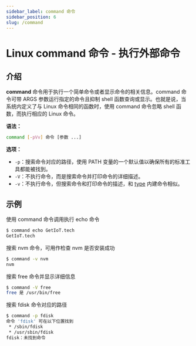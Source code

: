 ```yaml
---
sidebar_label: command 命令
sidebar_position: 6
slug: /command
---
```


# Linux command 命令 - 执行外部命令



## 介绍

**command** 命令用于执行一个简单命令或者显示命令的相关信息。command 命令可带 ARGS 参数运行指定的命令且抑制 shell 函数查询或显示。也就是说，当系统内定义了与 Linux 命令相同的函数时，使用 command 命令忽略 shell 函数，而执行相应的 Linux 命令。

**语法：**

```bash
command [-pVv] 命令 [参数 ...]
```

**选项：**

- `-p`：搜索命令对应的路径，使用 PATH 变量的一个默认值以确保所有的标准工具都能被找到。
- `-V`：不执行命令，而是搜索命令并打印命令的详细描述。
- `-v`：不执行命令，但搜索命令和打印命令的描述，和 [type](/linux-command/type) 内建命令相似。



## 示例

使用 command 命令调用执行 echo 命令

```bash
$ command echo GetIoT.tech
GetIoT.tech
```

搜索 nvm 命令，可用作检查 nvm 是否安装成功

```bash
$ command -v nvm
nvm
```

搜索 free 命令并显示详细信息

```bash
$ command -V free
free 是 /usr/bin/free
```

搜索 fdisk 命令对应的路径

```bash
$ command -p fdisk
命令 'fdisk' 可在以下位置找到
 * /sbin/fdisk
 * /usr/sbin/fdisk
fdisk：未找到命令
```

